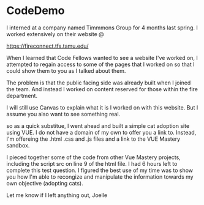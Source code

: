 # CodeDemo

I interned at a company named Timmmons Group for 4 months last spring. I worked extensively on their website @

https://fireconnect.tfs.tamu.edu/

When I learned that Code Fellows wanted to see a website I've worked on, I attempted to regain access to some of the pages that I worked on so that I could show them to you as I talked about them. 

The problem is that the public facing side was already built when I joined the team. And instead I worked on content reserved for those within the fire department. 

I will still use Canvas to explain what it is I worked on with this website. 
But I assume you also want to see something real. 


so as a quick substitue, I went ahead and built a simple cat adoption site using VUE. 
I do not have a domain of my own to offer you a link to. 
Instead, I'm offereing the .html .css and .js files and a link to the VUE Mastery sandbox.

I pieced together some of the code from other Vue Mastery projects, including the script src on line 9 of the html file. 
I had 6 hours left to complete this test question. I figured the best use of my time was to show you how I'm able to recongize and manipulate the information towards my own objective (adopting cats).

Let me know if I left anything out,
Joelle 
